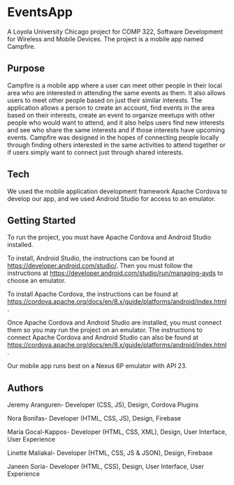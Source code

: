 # EventsApp

A Loyola University Chicago project for COMP 322, Software Development for Wireless and Mobile Devices. The project is a mobile app named Campfire.

## Purpose

Campfire is a mobile app where a user can meet other people in their local area
who are interested in attending the same events as them. It also allows users to meet
other people based on just their similar interests. The application allows a person to
create an account, find events in the area based on their interests, create an event to
organize meetups with other people who would want to attend, and it also helps users
find new interests and see who share the same interests and if those interests have
upcoming events. Campfire was designed in the hopes of connecting people locally
through finding others interested in the same activities to attend together or if users
simply want to connect just through shared interests.

## Tech

We used the mobile application development framework Apache Cordova to develop our app, and we used Android Studio for access to an emulator.

## Getting Started

To run the project, you must have Apache Cordova and Android Studio installed.

To install, Android Studio, the instructions can be found at https://developer.android.com/studio/. Then you must follow the instructions at https://developer.android.com/studio/run/managing-avds to choose an emulator.

To install Apache Cordova, the instructions can be found at https://cordova.apache.org/docs/en/8.x/guide/platforms/android/index.html.

Once Apache Cordova and Android Studio are installed, you must connect them so you may run the project on an emulator. The instructions to connect Apache Cordova and Android Studio can also be found at https://cordova.apache.org/docs/en/8.x/guide/platforms/android/index.html.

Our mobile app runs best on a Nexus 6P emulator with API 23.

## Authors

Jeremy Aranguren- Developer (CSS, JS), Design, Cordova Plugins

Nora Bonifas- Developer (HTML, CSS, JS), Design, Firebase

Maria Gocal-Kappos- Developer (HTML, CSS, XML), Design, User Interface, User Experience

Linette Maliakal- Developer (HTML, CSS, JS & JSON), Design, Firebase

Janeen Soria- Developer (HTML, CSS), Design, User Interface, User Experience
